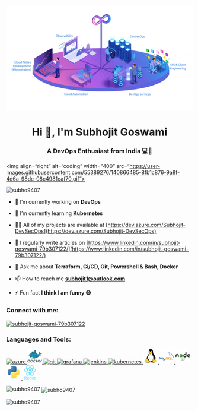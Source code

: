 ![logo](https://github.com/Subho9407/Subho9407/blob/main/devOps-cloud-native.gif)

<h1 align="center">Hi 👋, I'm Subhojit Goswami</h1>
<h3 align="center">A DevOps Enthusiast from India 💻🚀</h3>

<img align=“right” alt=“coding” width="400” src=“https://user-images.githubusercontent.com/55389276/140866485-8fb1c876-9a8f-4d6a-98dc-08c4981eaf70.gif”>

<p align="left"> <img src="https://komarev.com/ghpvc/?username=subho9407&label=Profile%20views&color=0e75b6&style=flat" alt="subho9407" /> </p>

- 🔭 I’m currently working on **DevOps**

- 🌱 I’m currently learning **Kubernetes**

- 👨‍💻 All of my projects are available at [https://dev.azure.com/Subhojit-DevSecOps](https://dev.azure.com/Subhojit-DevSecOps)

- 📝 I regularly write articles on [https://www.linkedin.com/in/subhojit-goswami-79b307122/](https://www.linkedin.com/in/subhojit-goswami-79b307122/)

- 💬 Ask me about **Terraform, Ci/CD, Git, Powershell & Bash, Docker**

- 📫 How to reach me **subhojit1@outlook.com**

- ⚡ Fun fact **I think I am funny 😅**

<h3 align="left">Connect with me:</h3>
<p align="left">
<a href="https://linkedin.com/in/subhojit-goswami-79b307122" target="blank"><img align="center" src="https://raw.githubusercontent.com/rahuldkjain/github-profile-readme-generator/master/src/images/icons/Social/linked-in-alt.svg" alt="subhojit-goswami-79b307122" height="30" width="40" /></a>
</p>

<h3 align="left">Languages and Tools:</h3>
<p align="left"> <a href="https://azure.microsoft.com/en-in/" target="_blank" rel="noreferrer"> <img src="https://www.vectorlogo.zone/logos/microsoft_azure/microsoft_azure-icon.svg" alt="azure" width="40" height="40"/> </a> <a href="https://www.docker.com/" target="_blank" rel="noreferrer"> <img src="https://raw.githubusercontent.com/devicons/devicon/master/icons/docker/docker-original-wordmark.svg" alt="docker" width="40" height="40"/> </a> <a href="https://git-scm.com/" target="_blank" rel="noreferrer"> <img src="https://www.vectorlogo.zone/logos/git-scm/git-scm-icon.svg" alt="git" width="40" height="40"/> </a> <a href="https://grafana.com" target="_blank" rel="noreferrer"> <img src="https://www.vectorlogo.zone/logos/grafana/grafana-icon.svg" alt="grafana" width="40" height="40"/> </a> <a href="https://www.jenkins.io" target="_blank" rel="noreferrer"> <img src="https://www.vectorlogo.zone/logos/jenkins/jenkins-icon.svg" alt="jenkins" width="40" height="40"/> </a> <a href="https://kubernetes.io" target="_blank" rel="noreferrer"> <img src="https://www.vectorlogo.zone/logos/kubernetes/kubernetes-icon.svg" alt="kubernetes" width="40" height="40"/> </a> <a href="https://www.linux.org/" target="_blank" rel="noreferrer"> <img src="https://raw.githubusercontent.com/devicons/devicon/master/icons/linux/linux-original.svg" alt="linux" width="40" height="40"/> </a> <a href="https://www.mysql.com/" target="_blank" rel="noreferrer"> <img src="https://raw.githubusercontent.com/devicons/devicon/master/icons/mysql/mysql-original-wordmark.svg" alt="mysql" width="40" height="40"/> </a> <a href="https://nodejs.org" target="_blank" rel="noreferrer"> <img src="https://raw.githubusercontent.com/devicons/devicon/master/icons/nodejs/nodejs-original-wordmark.svg" alt="nodejs" width="40" height="40"/> </a> <a href="https://www.python.org" target="_blank" rel="noreferrer"> <img src="https://raw.githubusercontent.com/devicons/devicon/master/icons/python/python-original.svg" alt="python" width="40" height="40"/> </a> <a href="https://reactjs.org/" target="_blank" rel="noreferrer"> <img src="https://raw.githubusercontent.com/devicons/devicon/master/icons/react/react-original-wordmark.svg" alt="react" width="40" height="40"/> </a> </p>

<p><img align="left" src="https://github-readme-stats.vercel.app/api/top-langs?username=subho9407&show_icons=true&locale=en&layout=compact" alt="subho9407" /></p>

<p>&nbsp;<img align="center" src="https://github-readme-stats.vercel.app/api?username=subho9407&show_icons=true&locale=en" alt="subho9407" /></p>

<p><img align="center" src="https://github-readme-streak-stats.herokuapp.com/?user=subho9407&" alt="subho9407" /></p>
